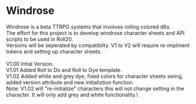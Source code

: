 # Windrose
Windrose is a beta TTRPG systems that involves rolling colored d6s.\
The effort for this project is to develop windrose character sheets and API scripts to be used in Roll20.\
Versions will be seperated by compatibilty. V1 to V2 will require re-implment tokens and setting up character sheets.\
\
V1.00 Intial Version.\
V1.01 Added Roll to Do and Roll to Dye template.\
V1.02 Added white and grey dye, fixed colors for character sheets swing, added version attribute and new initializtion function.\
Note: V1.02 will "re-initialize" characters this will not change setting in the character. It will only add grey and white functionality.\